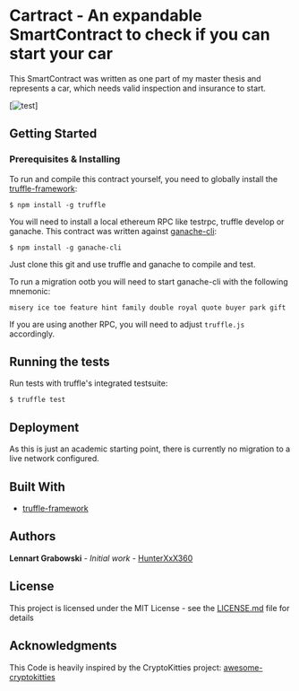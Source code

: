 # Cartract - An expandable SmartContract to check if you can start your car

This SmartContract was written as one part of my master thesis and represents a car, which needs valid inspection and insurance to start.

[![test](https://img.shields.io/badge/tests-passing%206%2C%200%20failed%2C%200%20skipped-brightgreen.svg)]

## Getting Started

### Prerequisites & Installing

To run and compile this contract yourself, you need to globally install the [truffle-framework](https://github.com/trufflesuite/truffle):
```
$ npm install -g truffle
```

You will need to install a local ethereum RPC like testrpc, truffle develop or ganache. This contract was written against [ganache-cli](https://github.com/trufflesuite/ganache-cli):
```
$ npm install -g ganache-cli
```

Just clone this git and use truffle and ganache to compile and test.

To run a migration ootb you will need to start ganache-cli with the following mnemonic:
```
misery ice toe feature hint family double royal quote buyer park gift
```

If you are using another RPC, you will need to adjust `truffle.js` accordingly.


## Running the tests

Run tests with truffle's integrated testsuite:
```
$ truffle test
```

## Deployment

As this is just an academic starting point, there is currently no migration to a live network configured.

## Built With

* [truffle-framework](https://github.com/trufflesuite/truffle)

## Authors

**Lennart Grabowski** - *Initial work* - [HunterXxX360](https://github.com/HunterXxX360)

## License

This project is licensed under the MIT License - see the [LICENSE.md](LICENSE.md) file for details

## Acknowledgments

This Code is heavily inspired by the CryptoKitties project: [awesome-cryptokitties](https://github.com/cryptocopycats/awesome-cryptokitties)
